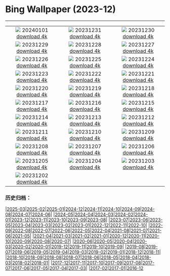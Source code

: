 # Bing Wallpaper (2023-12)
**************
| | | |
| :----: | :----: | :----: |
| ![](https://www.bing.com/th?id=OHR.ThailandNewYears_EN-CA2541480849_1920x1080.jpg) 20240101 [download 4k](https://www.bing.com/th?id=OHR.ThailandNewYears_EN-CA2541480849_UHD.jpg) | ![](https://www.bing.com/th?id=OHR.TadamiWinter_EN-CA2053501506_1920x1080.jpg) 20231231 [download 4k](https://www.bing.com/th?id=OHR.TadamiWinter_EN-CA2053501506_UHD.jpg) | ![](https://www.bing.com/th?id=OHR.BlueAmsterdam_EN-CA0805614329_1920x1080.jpg) 20231230 [download 4k](https://www.bing.com/th?id=OHR.BlueAmsterdam_EN-CA0805614329_UHD.jpg) |
| ![](https://www.bing.com/th?id=OHR.GreenlandHumpback_EN-CA8706019079_1920x1080.jpg) 20231229 [download 4k](https://www.bing.com/th?id=OHR.GreenlandHumpback_EN-CA8706019079_UHD.jpg) | ![](https://www.bing.com/th?id=OHR.KirkjufellAurora_EN-CA8070468139_1920x1080.jpg) 20231228 [download 4k](https://www.bing.com/th?id=OHR.KirkjufellAurora_EN-CA8070468139_UHD.jpg) | ![](https://www.bing.com/th?id=OHR.BoxingDayCA_EN-CA7491018775_1920x1080.jpg) 20231227 [download 4k](https://www.bing.com/th?id=OHR.BoxingDayCA_EN-CA7491018775_UHD.jpg) |
| ![](https://www.bing.com/th?id=OHR.ChristmasCA_EN-CA0839691287_1920x1080.jpg) 20231226 [download 4k](https://www.bing.com/th?id=OHR.ChristmasCA_EN-CA0839691287_UHD.jpg) | ![](https://www.bing.com/th?id=OHR.EstoniaXmasEve_EN-CA2639551026_1920x1080.jpg) 20231225 [download 4k](https://www.bing.com/th?id=OHR.EstoniaXmasEve_EN-CA2639551026_UHD.jpg) | ![](https://www.bing.com/th?id=OHR.FestivusPenguins_EN-CA2075026889_1920x1080.jpg) 20231224 [download 4k](https://www.bing.com/th?id=OHR.FestivusPenguins_EN-CA2075026889_UHD.jpg) |
| ![](https://www.bing.com/th?id=OHR.LjubljanaLights_EN-CA1534198321_1920x1080.jpg) 20231223 [download 4k](https://www.bing.com/th?id=OHR.LjubljanaLights_EN-CA1534198321_UHD.jpg) | ![](https://www.bing.com/th?id=OHR.CastleriggStoneCircleUK_EN-CA9940011631_1920x1080.jpg) 20231222 [download 4k](https://www.bing.com/th?id=OHR.CastleriggStoneCircleUK_EN-CA9940011631_UHD.jpg) | ![](https://www.bing.com/th?id=OHR.ValGardenaItaly_EN-CA9038547102_1920x1080.jpg) 20231221 [download 4k](https://www.bing.com/th?id=OHR.ValGardenaItaly_EN-CA9038547102_UHD.jpg) |
| ![](https://www.bing.com/th?id=OHR.WarsawChristmas_EN-CA8636776898_1920x1080.jpg) 20231220 [download 4k](https://www.bing.com/th?id=OHR.WarsawChristmas_EN-CA8636776898_UHD.jpg) | ![](https://www.bing.com/th?id=OHR.CapitolReefSnow_EN-CA8234671064_1920x1080.jpg) 20231219 [download 4k](https://www.bing.com/th?id=OHR.CapitolReefSnow_EN-CA8234671064_UHD.jpg) | ![](https://www.bing.com/th?id=OHR.WinterWaxwings_EN-CA5729740430_1920x1080.jpg) 20231218 [download 4k](https://www.bing.com/th?id=OHR.WinterWaxwings_EN-CA5729740430_UHD.jpg) |
| ![](https://www.bing.com/th?id=OHR.GrandPlaceXmas_EN-CA4794374028_1920x1080.jpg) 20231217 [download 4k](https://www.bing.com/th?id=OHR.GrandPlaceXmas_EN-CA4794374028_UHD.jpg) | ![](https://www.bing.com/th?id=OHR.SantaPark_EN-CA4150572624_1920x1080.jpg) 20231216 [download 4k](https://www.bing.com/th?id=OHR.SantaPark_EN-CA4150572624_UHD.jpg) | ![](https://www.bing.com/th?id=OHR.BorealOwl_EN-CA5986329708_1920x1080.jpg) 20231215 [download 4k](https://www.bing.com/th?id=OHR.BorealOwl_EN-CA5986329708_UHD.jpg) |
| ![](https://www.bing.com/th?id=OHR.LofotenRorbu_EN-CA0505973846_1920x1080.jpg) 20231214 [download 4k](https://www.bing.com/th?id=OHR.LofotenRorbu_EN-CA0505973846_UHD.jpg) | ![](https://www.bing.com/th?id=OHR.Poinsettia_EN-CA0341859998_1920x1080.jpg) 20231213 [download 4k](https://www.bing.com/th?id=OHR.Poinsettia_EN-CA0341859998_UHD.jpg) | ![](https://www.bing.com/th?id=OHR.MountainDayChina_EN-CA0225759404_1920x1080.jpg) 20231212 [download 4k](https://www.bing.com/th?id=OHR.MountainDayChina_EN-CA0225759404_UHD.jpg) |
| ![](https://www.bing.com/th?id=OHR.SaharaDunes_EN-CA5200526907_1920x1080.jpg) 20231211 [download 4k](https://www.bing.com/th?id=OHR.SaharaDunes_EN-CA5200526907_UHD.jpg) | ![](https://www.bing.com/th?id=OHR.PatagoniaGuanaco_EN-CA9262708523_1920x1080.jpg) 20231210 [download 4k](https://www.bing.com/th?id=OHR.PatagoniaGuanaco_EN-CA9262708523_UHD.jpg) | ![](https://www.bing.com/th?id=OHR.JerseyIsland_EN-CA2533906685_1920x1080.jpg) 20231209 [download 4k](https://www.bing.com/th?id=OHR.JerseyIsland_EN-CA2533906685_UHD.jpg) |
| ![](https://www.bing.com/th?id=OHR.GrandCanyonVerdon_EN-CA6319133080_1920x1080.jpg) 20231208 [download 4k](https://www.bing.com/th?id=OHR.GrandCanyonVerdon_EN-CA6319133080_UHD.jpg) | ![](https://www.bing.com/th?id=OHR.CERNCenter_EN-CA4364715980_1920x1080.jpg) 20231207 [download 4k](https://www.bing.com/th?id=OHR.CERNCenter_EN-CA4364715980_UHD.jpg) | ![](https://www.bing.com/th?id=OHR.AlpsCastles_EN-CA3984381282_1920x1080.jpg) 20231206 [download 4k](https://www.bing.com/th?id=OHR.AlpsCastles_EN-CA3984381282_UHD.jpg) |
| ![](https://www.bing.com/th?id=OHR.CheetahDay_EN-CA9596172993_1920x1080.jpg) 20231205 [download 4k](https://www.bing.com/th?id=OHR.CheetahDay_EN-CA9596172993_UHD.jpg) | ![](https://www.bing.com/th?id=OHR.VermilionCliffs_EN-CA1719361824_1920x1080.jpg) 20231204 [download 4k](https://www.bing.com/th?id=OHR.VermilionCliffs_EN-CA1719361824_UHD.jpg) | ![](https://www.bing.com/th?id=OHR.AngkorPark_EN-CA3208481689_1920x1080.jpg) 20231203 [download 4k](https://www.bing.com/th?id=OHR.AngkorPark_EN-CA3208481689_UHD.jpg) |
| ![](https://www.bing.com/th?id=OHR.MinnewankaLake_EN-CA2495233289_1920x1080.jpg) 20231202 [download 4k](https://www.bing.com/th?id=OHR.MinnewankaLake_EN-CA2495233289_UHD.jpg) |  |  |

### 历史归档：

|[2025-03](/2025-03/2025-03.md)|[2025-02](/2025-02/2025-02.md)|[2025-01](/2025-01/2025-01.md)|[2024-12](/2024-12/2024-12.md)|[2024-11](/2024-11/2024-11.md)|[2024-10](/2024-10/2024-10.md)|[2024-09](/2024-09/2024-09.md)|[2024-08](/2024-08/2024-08.md)|[2024-07](/2024-07/2024-07.md)|[2024-06](/2024-06/2024-06.md)|
|[2024-05](/2024-05/2024-05.md)|[2024-04](/2024-04/2024-04.md)|[2024-03](/2024-03/2024-03.md)|[2024-02](/2024-02/2024-02.md)|[2024-01](/2024-01/2024-01.md)|[2023-12](/2023-12/2023-12.md)|[2023-11](/2023-11/2023-11.md)|[2023-10](/2023-10/2023-10.md)|[2023-09](/2023-09/2023-09.md)|[2023-08](/2023-08/2023-08.md)|
|[2023-07](/2023-07/2023-07.md)|[2023-06](/2023-06/2023-06.md)|[2023-05](/2023-05/2023-05.md)|[2023-04](/2023-04/2023-04.md)|[2023-03](/2023-03/2023-03.md)|[2023-02](/2023-02/2023-02.md)|[2023-01](/2023-01/2023-01.md)|[2022-12](/2022-12/2022-12.md)|[2022-11](/2022-11/2022-11.md)|[2022-10](/2022-10/2022-10.md)|
|[2022-09](/2022-09/2022-09.md)|[2022-08](/2022-08/2022-08.md)|[2022-07](/2022-07/2022-07.md)|[2022-06](/2022-06/2022-06.md)|[2022-05](/2022-05/2022-05.md)|[2022-04](/2022-04/2022-04.md)|[2021-08](/2021-08/2021-08.md)|[2021-07](/2021-07/2021-07.md)|[2021-06](/2021-06/2021-06.md)|[2021-05](/2021-05/2021-05.md)|
|[2021-04](/2021-04/2021-04.md)|[2021-03](/2021-03/2021-03.md)|[2021-02](/2021-02/2021-02.md)|[2021-01](/2021-01/2021-01.md)|[2020-12](/2020-12/2020-12.md)|[2020-11](/2020-11/2020-11.md)|[2020-10](/2020-10/2020-10.md)|[2020-09](/2020-09/2020-09.md)|[2020-08](/2020-08/2020-08.md)|[2020-07](/2020-07/2020-07.md)|
|[2020-06](/2020-06/2020-06.md)|[2020-05](/2020-05/2020-05.md)|[2020-04](/2020-04/2020-04.md)|[2020-03](/2020-03/2020-03.md)|[2020-02](/2020-02/2020-02.md)|[2020-01](/2020-01/2020-01.md)|[2019-12](/2019-12/2019-12.md)|[2019-11](/2019-11/2019-11.md)|[2019-10](/2019-10/2019-10.md)|[2019-09](/2019-09/2019-09.md)|
|[2019-08](/2019-08/2019-08.md)|[2019-07](/2019-07/2019-07.md)|[2019-06](/2019-06/2019-06.md)|[2019-05](/2019-05/2019-05.md)|[2019-04](/2019-04/2019-04.md)|[2019-03](/2019-03/2019-03.md)|[2019-02](/2019-02/2019-02.md)|[2019-01](/2019-01/2019-01.md)|[2018-12](/2018-12/2018-12.md)|[2018-11](/2018-11/2018-11.md)|
|[2018-10](/2018-10/2018-10.md)|[2018-09](/2018-09/2018-09.md)|[2018-08](/2018-08/2018-08.md)|[2018-07](/2018-07/2018-07.md)|[2018-06](/2018-06/2018-06.md)|[2018-05](/2018-05/2018-05.md)|[2018-04](/2018-04/2018-04.md)|[2018-03](/2018-03/2018-03.md)|[2018-02](/2018-02/2018-02.md)|[2018-01](/2018-01/2018-01.md)|
|[2017-12](/2017-12/2017-12.md)|[2017-11](/2017-11/2017-11.md)|[2017-10](/2017-10/2017-10.md)|[2017-09](/2017-09/2017-09.md)|[2017-08](/2017-08/2017-08.md)|[2017-07](/2017-07/2017-07.md)|[2017-06](/2017-06/2017-06.md)|[2017-05](/2017-05/2017-05.md)|[2017-04](/2017-04/2017-04.md)|[2017-03](/2017-03/2017-03.md)|
|[2017-02](/2017-02/2017-02.md)|[2017-01](/2017-01/2017-01.md)|[2016-12](/2016-12/2016-12.md)
